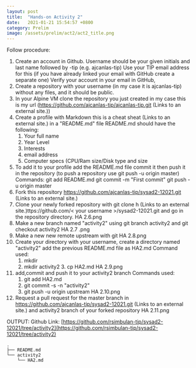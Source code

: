 ```yaml
---
layout: post
title:  "Hands-on Activity 2"
date:   2021-01-21 15:54:57 +0800
category: Prelim
image: /assets/prelim/act2/act2_title.png
---
```

Follow procedure:

1. Create an account in Github.
Username should be your given initials and last name followed by -tip (e.g.  ajcanlas-tip)
Use your TIP email address for this (if you have already linked your email with GitHub create a separate one)
Verify your account in your email in GitHub,
2. Create a repository with your username (in my case it is ajcanlas-tip) without any files, and it should be public.
3. In your Alpine VM clone the repository you just created in my case this is my url (https://github.com/ajcanlas-tip/ajcanlas-tip.git (Links to an external site.))
4. Create a profile with Markdown this is a cheat sheat (Links to an external site.) in a "README.md" file
README.md should have the following:
    1. Your full name
    2. Year Level
    3. Interests
    4. email address
    5. Computer specs (CPU/Ram size/Disk type and size
5. To add it to your profile add the README.md file commit it then push it in the repository (to push a repository use git push -u origin master)
Commands:
git add README.md
git commit -m "First commit"
git push -u origin master
6. Fork this repository https://github.com/ajcanlas-tip/sysad2-12021.git (Links to an external site.) 
7. Clone your newly forked repository with git clone h (Links to an external site.)ttps://github.com/< your username >/sysad2-12021.git and  go in the repository directory.
HA 2.6.png
8. Make a new branch named "activity2" using git branch activity2 and git checkout activity2
HA 2.7 .png
9. Make a new new remote upstream with git 
HA 2.8.png
10. Create your directory with your username, create a directory named "activity2" add the previous README.md file as HA2.md
Command used:
    1. mkdir <your username>
    2. mkdir activity2
        3. cp <path of your README.md file> HA2.md
HA 2.9.png
11. add,commit and push it to your activity2 branch
Commands used:
    1. git add HA2.md
    2. git commit -s -n "activity2"
    3. git push -u origin upstream
HA 2.10.png
12. Request a pull request for the master branch in https://github.com/ajcanlas-tip/sysad2-12021.git (Links to an external site.) and activity2 branch of your forked repository
HA 2.11.png


OUTPUT:
Github Link: [https://github.com/rsimbulan-tip/sysad2-12021/tree/activity2](https://github.com/rsimbulan-tip/sysad2-12021/tree/activity2)  
```
.
├── README.md
└── activity2
    └── HA2.md
```